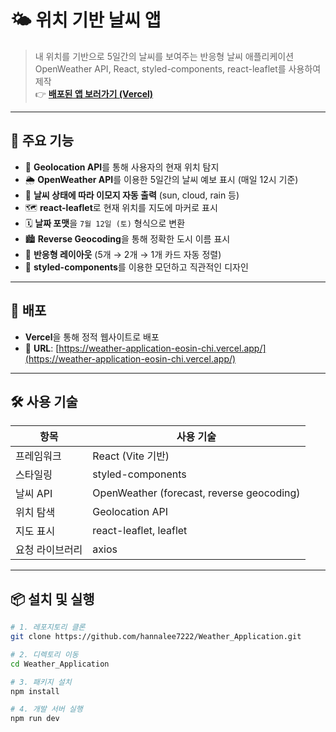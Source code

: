 # 🌤 위치 기반 날씨 앱

> 내 위치를 기반으로 5일간의 날씨를 보여주는 반응형 날씨 애플리케이션  
> OpenWeather API, React, styled-components, react-leaflet를 사용하여 제작  
> 👉 **[배포된 앱 보러가기 (Vercel)](https://weather-application-eosin-chi.vercel.app/)**

---

## 📌 주요 기능

- 📍 **Geolocation API**를 통해 사용자의 현재 위치 탐지
- 🌦 **OpenWeather API**를 이용한 5일간의 날씨 예보 표시 (매일 12시 기준)
- 💬 **날씨 상태에 따라 이모지 자동 출력** (sun, cloud, rain 등)
- 🗺 **react-leaflet**로 현재 위치를 지도에 마커로 표시
- 🗓 **날짜 포맷**을 `7월 12일 (토)` 형식으로 변환
- 🏙 **Reverse Geocoding**을 통해 정확한 도시 이름 표시
- 📱 **반응형 레이아웃** (5개 → 2개 → 1개 카드 자동 정렬)
- 🎨 **styled-components**를 이용한 모던하고 직관적인 디자인

---

## 🚀 배포

- **Vercel**을 통해 정적 웹사이트로 배포
- 🔗 **URL**: [https://weather-application-eosin-chi.vercel.app/](https://weather-application-eosin-chi.vercel.app/)

---

## 🛠 사용 기술

| 항목            | 사용 기술                                 |
| --------------- | ----------------------------------------- |
| 프레임워크      | React (Vite 기반)                         |
| 스타일링        | styled-components                         |
| 날씨 API        | OpenWeather (forecast, reverse geocoding) |
| 위치 탐색       | Geolocation API                           |
| 지도 표시       | react-leaflet, leaflet                    |
| 요청 라이브러리 | axios                                     |

---

## 📦 설치 및 실행

```bash
# 1. 레포지토리 클론
git clone https://github.com/hannalee7222/Weather_Application.git

# 2. 디렉토리 이동
cd Weather_Application

# 3. 패키지 설치
npm install

# 4. 개발 서버 실행
npm run dev
```
